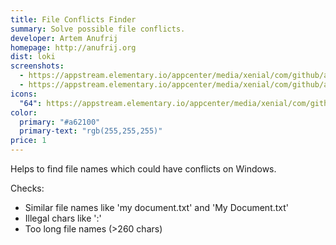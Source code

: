 ```yaml
---
title: File Conflicts Finder
summary: Solve possible file conflicts.
developer: Artem Anufrij
homepage: http://anufrij.org
dist: loki
screenshots:
  - https://appstream.elementary.io/appcenter/media/xenial/com/github/artemanufrij.findfileconflicts.desktop/4CCACAE7A9F8FD4924347BDDED4A582B/screenshots/image-1_orig.png
  - https://appstream.elementary.io/appcenter/media/xenial/com/github/artemanufrij.findfileconflicts.desktop/4CCACAE7A9F8FD4924347BDDED4A582B/screenshots/image-2_orig.png
icons:
  "64": https://appstream.elementary.io/appcenter/media/xenial/com/github/artemanufrij.findfileconflicts.desktop/4CCACAE7A9F8FD4924347BDDED4A582B/icons/64x64/com.github.artemanufrij.findfileconflicts_com.github.artemanufrij.findfileconflicts.png
color:
  primary: "#a62100"
  primary-text: "rgb(255,255,255)"
price: 1
---
```


<p>Helps to find file names which could have conflicts on Windows.</p>
<p>Checks:</p>
<ul>
  <li>Similar file names like &apos;my document.txt&apos; and &apos;My Document.txt&apos;</li>
  <li>Illegal chars like &apos;:&apos;</li>
  <li>Too long file names (&gt;260 chars)</li>
</ul>
